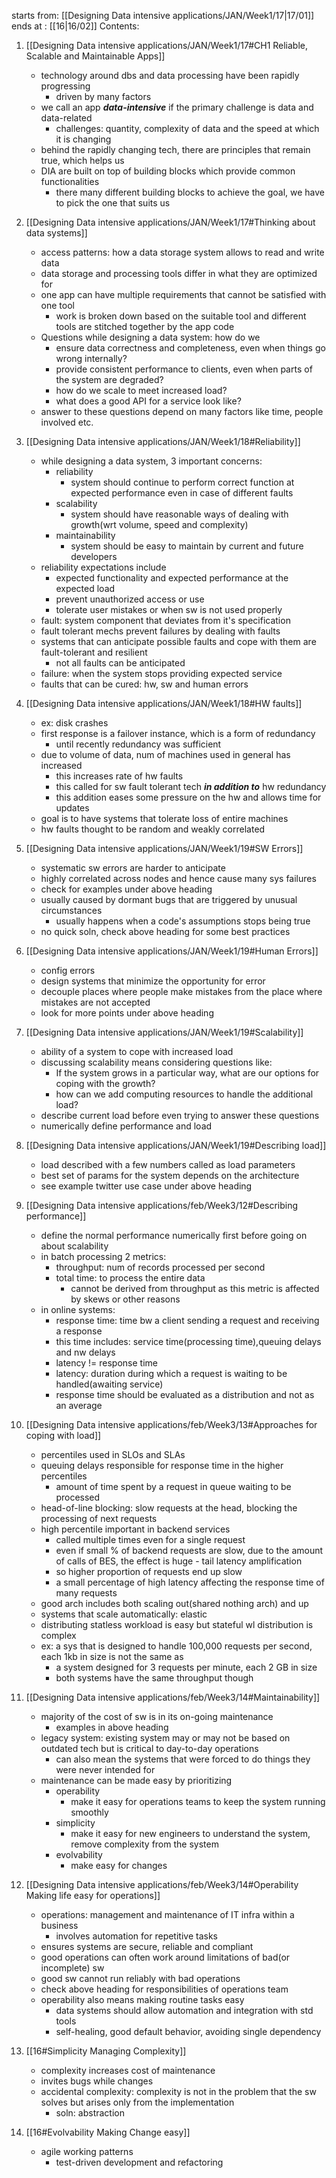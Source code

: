 starts from: [[Designing Data intensive applications/JAN/Week1/17|17/01]]
ends at : [[16|16/02]]
Contents:
1. [[Designing Data intensive applications/JAN/Week1/17#CH1 Reliable, Scalable and Maintainable Apps]]
	- technology around dbs and data processing have been rapidly progressing
		- driven by many factors
	- we call an app ***data-intensive*** if the primary challenge is data and data-related
		- challenges: quantity, complexity of data and the speed at which it is changing
	- behind the rapidly changing tech, there are principles that remain true, which helps us
	- DIA are built on top of building blocks which provide common functionalities
		- there many different building blocks to achieve the goal, we have to pick the one that suits us
	
2. [[Designing Data intensive applications/JAN/Week1/17#Thinking about data systems]]
	- access patterns: how a data storage system allows to read and write data
	- data storage and processing tools differ in what they are optimized for
	- one app can have multiple requirements that cannot be satisfied with one tool
		- work is broken down based on the suitable tool and different tools are stitched together by the app code
	- Questions while designing a data system: how do we
		- ensure data correctness and completeness, even when things go wrong internally?
		- provide consistent performance to clients, even when parts of the system are degraded?
		- how do we scale to meet increased load?
		- what does a good API for a service look like?
	- answer to these questions depend on many factors like time, people involved etc.
4. [[Designing Data intensive applications/JAN/Week1/18#Reliability]]
	- while designing a data system, 3 important concerns:
		- reliability
			- system should continue to perform correct function at expected performance even in case of different faults
		- scalability 
			- system should have reasonable ways of dealing with growth(wrt volume, speed and complexity)
		- maintainability
			- system should be easy to maintain by current and future developers
	- reliability expectations include
		- expected functionality and expected performance at the expected load
		- prevent unauthorized access or use
		- tolerate user mistakes or when sw is not used properly
	- fault: system component that deviates from it's specification
	- fault tolerant mechs prevent failures by dealing with faults
	- systems that can anticipate possible faults and cope with them are fault-tolerant and resilient
		- not all faults can be anticipated
	- failure: when the system stops providing expected service
	- faults that can be cured: hw, sw and human errors
5. [[Designing Data intensive applications/JAN/Week1/18#HW faults]]
	- ex: disk crashes
	- first response is a failover instance, which is a form of redundancy
		- until recently redundancy was sufficient
	- due to volume of data, num of machines used in general has increased
		- this increases rate of hw faults
		- this called for sw fault tolerant tech ***in addition to*** hw redundancy
		- this addition eases some pressure on the hw and allows time for updates
	- goal is to have systems that tolerate loss of entire machines
	- hw faults thought to be random and weakly correlated
6. [[Designing Data intensive applications/JAN/Week1/19#SW Errors]]
	- systematic sw errors are harder to anticipate
	- highly correlated across nodes and hence cause many sys failures
	- check for examples under above heading
	- usually caused by dormant bugs that are triggered by unusual circumstances
		- usually happens when a code's assumptions stops being true
	- no quick soln, check above heading for some best practices
7. [[Designing Data intensive applications/JAN/Week1/19#Human Errors]]
	- config errors
	- design systems that minimize the opportunity for error
	- decouple places where people make mistakes from the place where mistakes are not accepted
	- look for more points under above heading
8. [[Designing Data intensive applications/JAN/Week1/19#Scalability]]
	- ability of a system to cope with increased load
	- discussing scalability means considering questions like:
		- If the system grows in a particular way, what are our options for coping with the growth?
		- how can we add computing resources to handle the additional load?
	- describe current load before even trying to answer these questions
	- numerically define performance and load
9. [[Designing Data intensive applications/JAN/Week1/19#Describing load]]
	- load described with a few numbers called as load parameters
	- best set of params for the system depends on the architecture
	- see example twitter use case under above heading
10. [[Designing Data intensive applications/feb/Week3/12#Describing performance]]
	- define the normal performance numerically first before going on about scalability
	- in batch processing 2 metrics:
		- throughput: num of records processed per second
		- total time: to process the entire data
			- cannot be derived from throughput as this metric is affected by skews or other reasons
	- in online systems:
		- response time: time bw a client sending a request and receiving a response
		- this time includes: service time(processing time),queuing delays and nw delays
		- latency != response time
		- latency: duration during which a request is waiting to be handled(awaiting service)
		- response time should be evaluated as a distribution and not as an average
11. [[Designing Data intensive applications/feb/Week3/13#Approaches for coping with load]]
	- percentiles used in SLOs and SLAs
	- queuing delays responsible for response time in the higher percentiles
		- amount of time spent by a request in queue waiting to be processed
	- head-of-line blocking: slow requests at the head, blocking the processing of next requests
	- high percentile important in backend services
		- called multiple times even for a single request
		- even if small % of backend requests are slow, due to the amount of calls of BES, the effect is huge - tail latency amplification
		- so higher proportion of requests end up slow
		- a small percentage of high latency affecting the response time of many requests
	- good arch includes both scaling out(shared nothing arch) and up
	- systems that scale automatically: elastic
	- distributing statless workload is easy but stateful wl distribution is complex 
	- ex: a sys that is designed to handle 100,000 requests per second, each 1kb in size is not the same as
		- a system designed for 3 requests per minute, each 2 GB in size
		- both systems have the same throughput though
12. [[Designing Data intensive applications/feb/Week3/14#Maintainability]]
	- majority of the cost of sw is in its on-going maintenance
		- examples in above heading
	- legacy system: existing system may or may not be based on outdated tech but is critical to day-to-day operations
		- can also mean the systems that were forced to do things they were never intended for
	- maintenance can be made easy by prioritizing
		- operability
			- make it easy for operations teams to keep the system running smoothly
		- simplicity
			- make it easy for new engineers to understand the system, remove  complexity from the system
		- evolvability
			- make easy for changes
13. [[Designing Data intensive applications/feb/Week3/14#Operability Making life easy for operations]]
	- operations: management and maintenance of IT infra within a business
		- involves automation for repetitive tasks
	- ensures systems are secure, reliable and compliant
	- good operations can often work around limitations of bad(or incomplete) sw
	- good sw cannot run reliably with bad operations
	- check above heading for responsibilities of operations team
	- operability also means making routine tasks easy
		- data systems should allow automation and integration with std tools
		- self-healing, good default behavior, avoiding single dependency
14. [[16#Simplicity Managing Complexity]]
	- complexity increases cost of maintenance
	- invites bugs while changes
	- accidental complexity: complexity is not in the problem that the sw solves but arises only from the implementation
		- soln: abstraction
15. [[16#Evolvability Making Change easy]]
	- agile working patterns
		- test-driven development and refactoring

